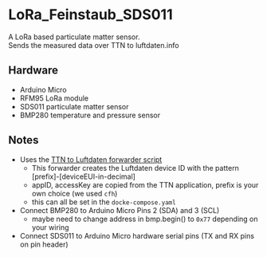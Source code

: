 
# LoRa_Feinstaub_SDS011
A LoRa based particulate matter sensor.  
Sends the measured data over TTN to luftdaten.info
## Hardware
- Arduino Micro
- RFM95 LoRa module
- SDS011 particulate matter sensor
- BMP280 temperature and pressure sensor
## Notes
- Uses the [TTN to Luftdaten forwarder script](https://github.com/LeoDJ/ttn2luftdaten_forwarder)
   - This forwarder creates the Luftdaten device ID with the pattern [prefix]-[deviceEUI-in-decimal]
   - appID, accessKey are copied from the TTN application, prefix is your own choice (we used `cfh`)
   - this can all be set in the `docke-compose.yaml`
 - Connect BMP280 to Arduino Micro Pins 2 (SDA) and 3 (SCL)
   - maybe need to change address in bmp.begin() to `0x77` depending on your wiring
 - Connect SDS011 to Arduino Micro hardware serial pins (TX and RX pins on pin header)
